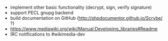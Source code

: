 * implement other basic functionality (decrypt, sign, verify signature)
* support PECL gnupg backend
* build documentation on GitHub (http://phpdocumentor.github.io/Scrybe/ ?)
* https://www.mediawiki.org/wiki/Manual:Developing_libraries#Readme
* IRC notifications to #wikimedia-dev

